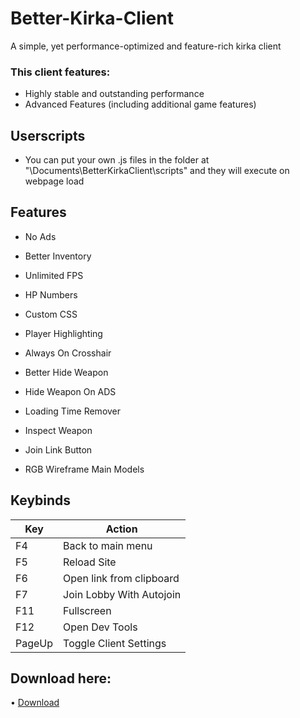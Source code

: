 # Better-Kirka-Client

A simple, yet performance-optimized and feature-rich kirka client


### This client features:

- Highly stable and outstanding performance <br/>
- Advanced Features (including additional game features) 
  
## Userscripts
- You can put your own .js files in the folder at "\Documents\BetterKirkaClient\scripts" and they will execute on webpage load

## Features

- No Ads
- Better Inventory
- Unlimited FPS
- HP Numbers
- Custom CSS

- Player Highlighting
- Always On Crosshair
- Better Hide Weapon
- Hide Weapon On ADS
- Loading Time Remover
- Inspect Weapon

- Join Link Button
- RGB Wireframe Main Models



## Keybinds

| **Key** | **Action**               |
|---------|--------------------------|
| F4      | Back to main menu        |
| F5      | Reload Site              |
| F6      | Open link from clipboard |
| F7      | Join Lobby With Autojoin |
| F11     | Fullscreen               |
| F12     | Open Dev Tools           |
| PageUp  | Toggle Client Settings   |

## Download here:
• [Download](https://github.com/42infi/better-kirka-client/releases)
